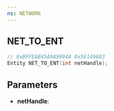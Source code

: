 ```yaml
---
ns: NETWORK
---
```

## NET_TO_ENT

```c
// 0xBFFEAB45A9A9094A 0x5E149683
Entity NET_TO_ENT(int netHandle);
```

## Parameters
* **netHandle**:
